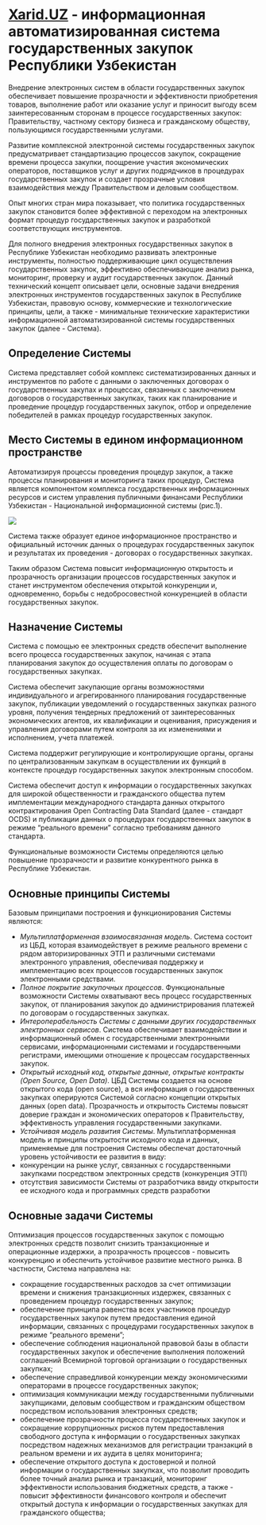 # [Xarid.UZ](http://xarid.uz/) - информационная автоматизированная система государственных закупок Республики Узбекистан

Внедрение электронных систем в области государственных закупок обеспечивает повышение прозрачности и эффективности приобретения товаров, выполнение работ или оказание услуг и приносит выгоду всем заинтересованным сторонам в процессе государственных закупок: Правительству, частному сектору бизнеса и гражданскому обществу, пользующимся государственными услугами. 

Развитие комплексной электронной системы государственных закупок предусматривает стандартизацию процессов закупок, сокращение времени процесса закупки, поощрение участия экономических операторов, поставщиков услуг и других подрядчиков в процедурах государственных закупок и создает прозрачные условия взаимодействия между Правительством и деловым сообществом.

Опыт многих стран мира показывает, что политика государственных закупок становится более эффективной с переходом на электронных формат процедур государственных закупок и разработкой соответствующих инструментов.

Для полного внедрения электронных государственных закупок в Республике Узбекистан необходимо развивать электронные инструменты, полностью поддерживающие цикл осуществления государственных закупок, эффективно обеспечивающие анализ рынка, мониторинг, проверку и аудит государственных закупок. 
Данный технический концепт описывает цели, основные задачи внедрения электронных инструментов государственных закупок в Республике Узбекистан, правовую основу, коммерческие и технологические принципы, цели, а также - минимальные технические характеристики информационной автоматизированной системы государственных закупок (далее - Система).

## Определение Системы

Система представляет собой комплекс систематизированных данных и инструментов по работе с данными о заключенных договорах о государственных закупах и процессах, связанных с заключением договоров о государственных закупках, таких как планирование и проведение процедур государственных закупок, отбор и определение победителей в рамках процедур государственных закупок.

## Место Системы в едином информационном пространстве

Автоматизируя процессы проведения процедур закупок, а также процессы планирования и мониторинга таких процедур, Система является компонентом комплекса государственных информационных ресурсов и систем управления публичными финансами Республики Узбекистан - Национальной информационной системы (рис.1). 

![](https://raw.githubusercontent.com/uStudioCompany/xarid.uz/d688a453688cca85af9706d8c3a7ab02e820c0e2/src/assets/UZ_NIS.png)

Система также образует единое информационное пространство и официальный источник данных о процедурах государственных закупок и результатах их проведения - договорах о государственных закупках. 

Таким образом Система повысит информационную открытость и прозрачность организации процессов государственных закупок и станет инструментом обеспечения открытой конкуренции и, одновременно, борьбы с недобросовестной конкуренцией в области государственных закупок.

## Назначение Системы

Система с помощью ее электронных средств обеспечит выполнение всего процесса государственных закупок, начиная с этапа планирования закупок до осуществления оплаты по договорам о государственных закупках. 

Система обеспечит закупающие органы возможностями индивидуального и агрегированного планирования государственные закупок, публикации уведомлений о государственных закупках разного уровня, получения тендерных предложений от заинтересованных экономических агентов, их квалификации и оценивания, присуждения и управления договорами путем контроля за их изменениями и исполнением, учета платежей. 

Система поддержит регулирующие и контролирующие органы, органы по централизованным закупкам в осуществлении их функций в контексте процедур государственных закупок электронным способом. 

Система обеспечит доступ к информации о государственных закупках для широкой общественности и гражданского общества путем имплементации международного  стандарта данных открытого контрактирования Open Contracting Data Standard (далее - стандарт OCDS) и публикации данных о процедурах государственных закупок в режиме “реального времени” согласно требованиям данного стандарта.

Функциональные возможности Системы определяются целью повышение прозрачности и развитие конкурентного рынка в Республике Узбекистан.

## Основные принципы Системы

Базовым принципами построения и функционирования Системы являются:

- *Мультиплатформенная взаимосвязанная модель*. Система состоит из ЦБД, которая взаимодействует в режиме реального времени с рядом авторизированных ЭТП и различными системами электронного управления, обеспечивая поддержку и имплементацию всех процессов государственных закупок электронными средствами. 
- *Полное покрытие закупочных процессов*. Функциональные возможности Системы охватывают весь процесс государственных закупок, от планирования закупок до администрирования платежей по договорам о государственных закупках. 
- *Интероперабельность Системы с данными других государственных электронных сервисов*. Система обеспечивает взаимодействии и информационный обмен с государственными электронными сервисами, информационными системами и государственными регистрами, имеющими отношение к процессам государственных закупок. 
- *Открытый исходный код, открытые данные, открытые контракты (Open Source, Open Data)*. ЦБД Системы создается на основе открытого кода (оpen source), а вся информация о государственных закупках оперируются Системой согласно концепции открытых данных (open data). Прозрачность и открытость Системы повысят доверие граждан и экономических операторов к Правительству, эффективность управления государственными закупками. 
- *Устойчивая модель развития Системы*. Мультиплатформенная модель и принципы открытости исходного кода и данных, применяемые для построения Системы обеспечат достаточный уровень устойчивости ее развития в виду: 
 - конкуренции на рынке услуг, связанных с государственными закупками посредством электронных средств (конкуренция ЭТП)
 - отсутствия зависимости Системы от разработчика ввиду открытости ее исходного кода и программных средств разработки

## Основные задачи Системы

Оптимизация процессов государственных закупок с помощью электронных средств позволит снизить транзакционные  и операционные издержки, а прозрачность процессов - повысить конкуренцию и обеспечить устойчивое развитие местного рынка. В частности, Система направлена на:

- сокращение государственных расходов за счет оптимизации времени и снижения транзакционных издержек, связанных с проведением процедур государственных закупок;
- обеспечение принципа равенства всех участников процедур государственных закупок путем предоставления единой информации, связанных с процедурами государственных закупок в режиме “реального времени”;
- обеспечение соблюдения национальной правовой базы в области государственных закупок и обеспечение выполнения положений соглашений Всемирной торговой организации о государственных закупках;
- обеспечение справедливой конкуренции между экономическими операторами в процессе государственных закупок;
- оптимизация коммуникации между государственными публичными закупщиками, деловым сообществом и гражданским обществом посредством использования электронных средств;
- обеспечение прозрачности процесса государственных закупок и сокращение коррупционных рисков путем предоставления свободного доступа к информации о государственных закупках посредством надежных механизмов для регистрации транзакций в реальном времени и их аудита в целях мониторинга;
- обеспечение открытого доступа к достоверной и полной информации о государственных закупках, что позволит проводить более точный анализ рынка и транзакций, мониторинг эффективности использования бюджетных средств, а также - повысит эффективности финансового контроля и обеспечит открытый доступа к информации о государственных закупках для гражданского общества;
